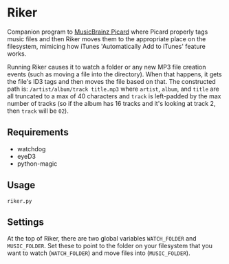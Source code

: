 Riker
=====

Companion program to [MusicBrainz Picard](https://picard.musicbrainz.org/) where
Picard properly tags music files and then Riker moves them to the appropriate place
on the filesystem, mimicing how iTunes 'Automatically Add to iTunes' feature works.

Running Riker causes it to watch a folder or any new MP3 file creation events (such as
moving a file into the directory). When that happens, it gets the file's ID3 tags and
then moves the file based on that. The constructed path is:
`/artist/album/track title.mp3`
where `artist`, `album`, and `title` are all truncated to a max of 40 characters and 
`track` is left-padded by the max number of tracks (so if the album has 16 tracks
and it's looking at track 2, then `track` will be `02`).

Requirements
------------
* watchdog
* eyeD3
* python-magic

Usage
-----
```
riker.py
```

Settings
-----------
At the top of Riker, there are two global variables `WATCH_FOLDER` and `MUSIC_FOLDER`.
Set these to point to the folder on your filesystem that you want to watch 
(`WATCH_FOLDER`) and move files into (`MUSIC_FOLDER`).